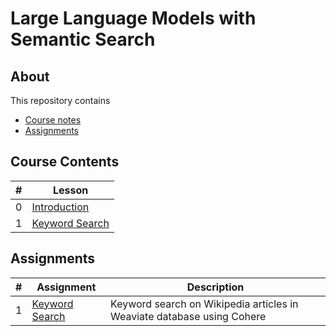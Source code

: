# Large Language Models with Semantic Search

## About

This repository contains

- [Course notes](#course-contents)
- [Assignments](#assignments)

## Course Contents

|#|Lesson    |
|-|----------|
|0|[Introduction](./notes/Lesson_0.md)|
|1|[Keyword Search](./notes/Lesson_1.md)|

## Assignments

|#|Assignment      |Description   |
|-|----------------|--------------|
|1|[Keyword Search](./notes/Lesson_1.md#notebook)|Keyword search on Wikipedia articles in Weaviate database using Cohere|
